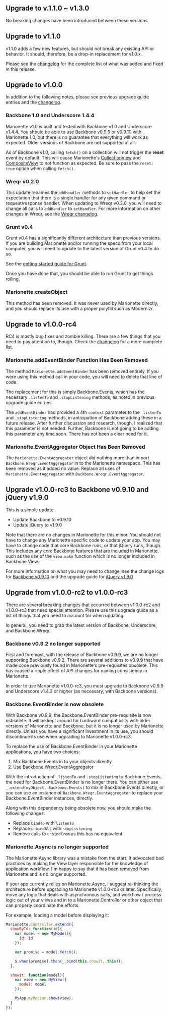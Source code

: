 ## Upgrade to v.1.1.0 ~ v1.3.0
No breaking changes have been introduced between these versions

## Upgrade to v1.1.0

v1.1.0 adds a few new features, but should not break any existing API or
behavior. It should, therefore, be a drop-in replacement for v1.0.x.

Please see the [changelog](https://github.com/marionettejs/backbone.marionette/blob/master/changelog.md)
for the complete list of what was added and fixed in this release.

## Upgrade to v1.0.0

In addition to the following notes, please see previous upgrade guide entries and the
[changelog](https://github.com/marionettejs/backbone.marionette/blob/master/changelog.md).

### Backbone 1.0 and Underscore 1.4.4

Marionette v1.0 is built and tested with Backbone v1.0 and Underscore v1.4.4. You should be
able to use Backbone v0.9.9 or v0.9.10 with Marionette 1.0, but there is no
guarantee that everything will work as expected. Older versions of
Backbone are not supported at all.

As of Backbone v1.0, calling `fetch()` on a collection will not trigger the **reset** event
by default. This will cause Marionette's [CollectionView](https://github.com/marionettejs/backbone.marionette/blob/master/docs/marionette.collectionview.md) and [CompositeView](https://github.com/marionettejs/backbone.marionette/blob/master/docs/marionette.compositeview.md) to not function
as expected. Be sure to pass the `reset: true` option when calling `fetch()`.

### Wreqr v0.2.0

This update renames the `addHandler` methods to `setHandler` to help
set the expectation that there is a single handler for any given
command or request/response handler. When updating to Wreqr v0.2.0,
you will need to change all calls to `addHandler` to `setHandler`. For
more information on other changes in Wreqr, see the
[Wreqr changelog](https://github.com/marionettejs/backbone.wreqr/blob/master/CHANGELOG.md).

### Grunt v0.4

Grunt v0.4 has a significantly different architecture than previous versions. If
you are building Marionette and/or running the specs from your local computer, you
will need to update to the latest version of Grunt v0.4 to do so.

See the
[getting started guide for Grunt](http://gruntjs.com/getting-started).

Once you have done that, you should be able to run Grunt to get things rolling.

### Marionette.createObject

This method has been removed. It was never used by Marionette directly,
and you should replace its use with a proper polyfill such as Modernizr.

## Upgrade to v1.0.0-rc4

RC4 is mostly bug fixes and zombie killing. There are a few
things that you need to pay attention to, though. Check the
[changelog](https://github.com/marionettejs/backbone.marionette/blob/master/changelog.md)
for a more complete list.

### Marionette.addEventBinder Function Has Been Removed

The method `Marionette.addEventBinder` has been removed
entirely. If you were using this method call in your code,
you will need to delete that line of code.

The replacement for this is simply Backbone.Events, which
has the necessary `.listenTo` and `.stopListening` methods,
as noted in previous upgrade guide entries.

The `addEventBinder` had provided a 4th `context` parameter
to the `.listenTo` and `.stopListening` methods, in anticipation
of Backbone adding these in a future release. After further
discussion and research, though, I realized that this parameter
is not needed. Further, Backbone is not going to be adding this
parameter any time soon. There has not been a clear need for
it.

### Marionette.EventAggregator Object Has Been Removed

The `Marionette.EventAggregator` object did nothing more than
import `Backbone.Wreqr.EventAggregator` in to the Marionette
namespace. This has been removed as it added no value. Replace
all uses of `Marionette.EventAggregator` with
`Backbone.Wreqr.EventAggregator`.

## Upgrade v1.0.0-rc3 to Backbone v0.9.10 and jQuery v1.9.0

This is a simple update:

* Update Backbone to v0.9.10
* Update jQuery to v1.9.0

Note that there are no changes in Marionette for this minor.
You should not have to change any Marionette specific code
to update your app. You may have to change code that core
Backbone runs, or that jQuery runs, though. This includes
any core Backbone features that are included in Marionette,
such as the use of the `view.make` function which is no
longer included in Backbone.View.

For more information on what you may need to change, see
the change logs for
[Backbone v0.9.10](http://backbonejs.org/#changelog)
and the upgrade guide for [jQuery v1.9.0](http://jquery.com/upgrade-guide/1.9/)

## Upgrade from v1.0.0-rc2 to v1.0.0-rc3

There are several breaking changes that occurred between v1.0.0-rc2 and
v1.0.0-rc3 that need special attention. Please use this upgrade guide
as a list of things that you need to account for when updating.

In general, you need to grab the latest version of Backbone, Underscore,
and Backbone.Wreqr.

### Backbone v0.9.2 no longer supported

First and foremost, with the release of Backbone v0.9.9, we are no
longer supporting Backbone v0.9.2. There are several additions to
v0.9.9 that have made code previously found in Marionette's pre-requisites
obsolete. This has caused a ripple effect of API changes for
naming consistency in Marionette.

In order to use Marionette v1.0.0-rc3, you must upgrade to Backbone
v0.9.9 and Underscore v1.4.3 or higher (as necessary, with Backbone
versions).

### Backbone.EventBinder is now obsolete

With Backbone v0.9.9, the Backbone.EventBinder pre-requisite is now
osbsolete. It will be kept around for backward compatibility with
older versions of Marionette and Backbone, but it is no longer used
by Marionette directly. Unless you have a significant investment in
its use, you should discontinue its use when ugprading to Marionette
v1.0.0-rc3.

To replace the use of Backbone.EventBinder in your Marionette applications,
you have two choices:

1. Mix Backbone.Events in to your objects directly
2. Use Backbone.Wreqr.EventAggregator

With the introduction of `.listenTo` and `.stopListening` to Backbone.Events,
the need for Backbone.EventBinder is no longer there. You can either
use `_.extend(myObject, Backbone.Events)` to mix in Backbone.Events
directly, or you can use an instance of `Backbone.Wreqr.EventAggregator`
to replace your Backbone.EventBinder instances, directly.

Along with this dependency being obsolete now, you should make the
following changes:

* Replace `bindTo` with `listenTo`
* Replace `unbindAll` with `stopListening`
* Remove calls to `unbindFrom` as this has no equivalent

### Marionette.Async is no longer supported

The Marionette.Async library was a mistake from the start. It advocated
bad practices by making the View layer responsible for the knowledge
of application workflow. I'm happy to say that it has been removed
from Marionette and is no longer supported.

If your app currently relies on Marionette.Async, I suggest re-thinking
the architecture before upgrading to Marionette v1.0.0-rc3 or later. Specifically,
move any logic that deals with asynchronous calls, and workflow / process
logic out of your views and in to a Marionette.Controller or other object
that can properly coordinate the efforts.

For example, loading a model before displaying it:

```js
Marionette.Controller.extend({
  showById: function(id){
    var model = new MyModel({
      id: id
    });

    var promise = model.fetch();

    $.when(promise).then(_.bind(this.showIt, this));
  },

  showIt: function(model){
    var view = new MyView({
      model: model
    });

    MyApp.myRegion.show(view);
  }
});
```
